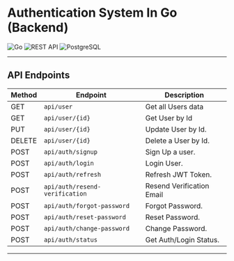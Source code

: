 # Authentication System In Go (Backend)

![Go](https://img.shields.io/badge/Go-1.23-blue)
![REST API](https://img.shields.io/badge/REST-API-brightgreen)
![PostgreSQL](https://img.shields.io/badge/Database-PostgreSQL-blue)

---

## API Endpoints

| Method | Endpoint                       | Description               |
| ------ | ------------------------------ | ------------------------- |
| GET    | `api/user`                     | Get all Users data        |
| GET    | `api/user/{id}`                | Get User by Id            |
| PUT    | `api/user/{id}`                | Update User by Id.        |
| DELETE | `api/user/{id}`                | Delete a User by Id.      |
| POST   | `api/auth/signup`              | Sign Up a user.           |
| POST   | `api/auth/login`               | Login User.               |
| POST   | `api/auth/refresh`             | Refresh JWT Token.        |
| POST   | `api/auth/resend-verification` | Resend Verification Email |
| POST   | `api/auth/forgot-password`     | Forgot Password.          |
| POST   | `api/auth/reset-password`      | Reset Password.           |
| POST   | `api/auth/change-password`     | Change Password.          |
| POST   | `api/auth/status`              | Get Auth/Login Status.    |

---
